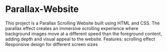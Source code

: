 # Parallax-Website
This project is a Parallax Scrolling Website built using HTML and CSS. 
The parallax effect creates an immersive scrolling experience where background images move at a different speed than the foreground content, adding depth and visual appeal to the website.
Features:
scrolling effect
Responsive design for different screen sizes
